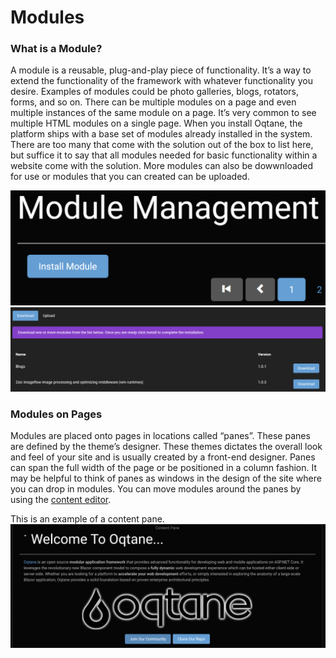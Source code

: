 # Modules

### What is a Module?
A module is a reusable, plug-and-play piece of functionality\. It’s a way to extend the functionality of the framework with whatever functionality you desire\. Examples of modules could be photo galleries, blogs, rotators, forms, and so on\. There can be multiple modules on a page and even multiple instances of the same module on a page\. It’s very common to see multiple HTML modules on a single page\.
When you install Oqtane, the platform ships with a base set of modules already installed in the system\. There are too many that come with the solution out of the box to list here, but suffice it to say that all modules needed for basic functionality within a website come with the solution\. More modules can also be dowwnloaded for use or modules that you can created can be uploaded\.

![installing-modules](installing-modules.png)
![installing-modules-2](installing-modules-2.png)

### Modules on Pages
Modules are placed onto pages in locations called “panes”\. These panes are defined by the theme’s designer\. These themes dictates the overall look and feel of your site and is usually created by a front-end designer\. Panes can span the full width of the page or be positioned in a column fashion\. It may be helpful to think of panes as windows in the design of the site where you can drop in modules\. You can move modules around the panes by using the [content editor](../SiteAdministration/content-editor.md)\.

This is an example of a content pane.
![content-pane](content-pane.png)